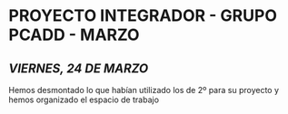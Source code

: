 # PROYECTO INTEGRADOR - GRUPO PCADD - MARZO

## *VIERNES, 24 DE MARZO*
Hemos desmontado lo que habían utilizado los de 2º para su proyecto y hemos organizado el espacio de trabajo
